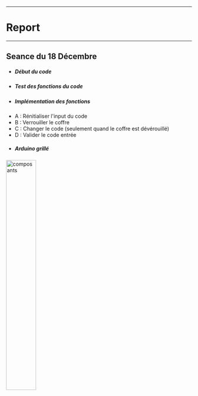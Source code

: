 *******************
# Report 
*******************
## Seance du 18 Décembre
 - ##### Début du code
 - ##### Test des fonctions du code
 - ##### Implémentation des fonctions
 -  A : Rénitialiser l'input du code
 -  B : Verrouiller le coffre
 -  C : Changer le code (seulement quand le coffre est dévérouillé)
 -  D : Valider le code entrée
 -  ##### Arduino grillé
<img src="../Images/digicode_moteur2.jpg" alt="composants" width=40% />
